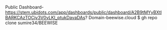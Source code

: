 Public Dashboard-https://stem.ubidots.com/app/dashboards/public/dashboard/A2B9tMYyBXtlBARKCAzTOCjv3V0vLKI_ptukDavaDAs?
Domain-beewise.cloud
$ gh repo clone sumire34/BEEWISE

